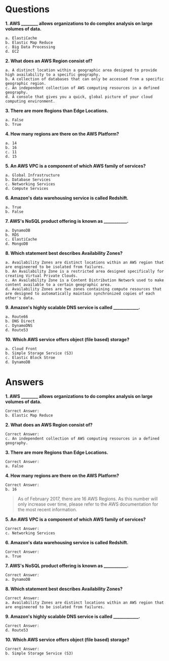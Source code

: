 # Questions

**1. AWS ________ allows organizations to do complex analysis on large volumes of data.**

    a. ElastiCache
    b. Elastic Map Reduce
    c. Big Data Processing
    d. EC2

**2. What does an AWS Region consist of?**

    a. A distinct location within a geographic area designed to provide high availability to a specific geography.
    b. A collection of databases that can only be accessed from a specific geographic region.
    c. An independent collection of AWS computing resources in a defined geography.
    d. A console that gives you a quick, global picture of your cloud computing environment.

**3. There are more Regions than Edge Locations.**

    a. False
    b. True

**4. How many regions are there on the AWS Platform?**

    a. 14
    b. 16
    c. 11
    d. 15

**5. An AWS VPC is a component of which AWS family of services?**

    a. Global Infrastructure
    b. Database Services
    c. Networking Services
    d. Compute Services

**6. Amazon's data warehousing service is called Redshift.**

    a. True
    b. False

**7. AWS's NoSQL product offering is known as ___________.**

    a. DynamoDB
    b. RDS
    c. ElastiCache
    d. MongoDB

**8. Which statement best describes Availability Zones?**

    a. Availability Zones are distinct locations within an AWS region that are engineered to be isolated from failures.
    b. An Availability Zone is a restricted area designed specifically for creating Virtual Private Clouds.
    c. An Availability Zone is a Content Distribution Network used to make content available to a certain geographic area.
    d. Availability Zones are two zones containing compute resources that are designed to automatically maintain synchronized copies of each other's data.

**9. Amazon's highly scalable DNS service is called ____________.**

    a. Route66
    b. DNS Direct
    c. DynamoDNS
    d. Route53

**10. Which AWS service offers object (file based) storage?**

    a. Cloud Front
    b. Simple Storage Service (S3)
    c. Elastic Block Stroe
    d. DynamoDB

# Answers
**1. AWS ________ allows organizations to do complex analysis on large volumes of data.**

    Correct Answer: 
    b. Elastic Map Reduce

**2. What does an AWS Region consist of?**

    Correct Answer: 
    c. An independent collection of AWS computing resources in a defined geography.

**3. There are more Regions than Edge Locations.**

    Correct Answer: 
    a. False

**4. How many regions are there on the AWS Platform?**

    Correct Answer: 
    b. 16
    
> As of February 2017, there are 16 AWS Regions. As this number will only increase over time, please refer to the AWS documentation for the most recent information.


**5. An AWS VPC is a component of which AWS family of services?**

    Correct Answer: 
    c. Networking Services

**6. Amazon's data warehousing service is called Redshift.**

    Correct Answer:  
    a. True

**7. AWS's NoSQL product offering is known as ___________.**

    Correct Answer: 
    a. DynamoDB

**8. Which statement best describes Availability Zones?**

    Correct Answer: 
    a. Availability Zones are distinct locations within an AWS region that are engineered to be isolated from failures.

**9. Amazon's highly scalable DNS service is called ____________.**

    Correct Answer: 
    d. Route53

**10. Which AWS service offers object (file based) storage?**

    Correct Answer: 
    b. Simple Storage Service (S3)
